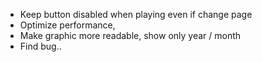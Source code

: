 - Keep button disabled when playing even if change page
- Optimize performance,
- Make graphic more readable, show only year / month
- Find bug..
